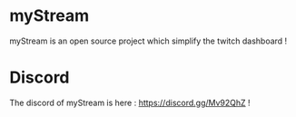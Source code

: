 # myStream
myStream is an open source project which simplify the twitch dashboard !

# Discord
The discord of myStream is here : https://discord.gg/Mv92QhZ !
